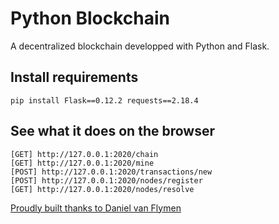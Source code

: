 # Python Blockchain

A decentralized blockchain developped with Python and Flask.

## Install requirements

`pip install Flask==0.12.2 requests==2.18.4`

## See what it does on the browser

```
[GET] http://127.0.0.1:2020/chain
[GET] http://127.0.0.1:2020/mine
[POST] http://127.0.0.1:2020/transactions/new
[POST] http://127.0.0.1:2020/nodes/register
[GET] http://127.0.0.1:2020/nodes/resolve
```

[Proudly built thanks to Daniel van Flymen](https://hackernoon.com/learn-blockchains-by-building-one-117428612f46)

